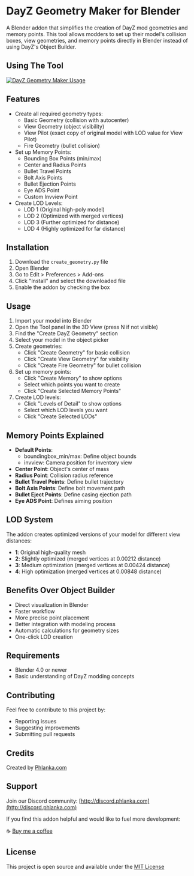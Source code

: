 # DayZ Geometry Maker for Blender

A Blender addon that simplifies the creation of DayZ mod geometries and memory points. This tool allows modders to set up their model's collision boxes, view geometries, and memory points directly in Blender instead of using DayZ's Object Builder.

## Using The Tool
[![DayZ Geometry Maker Usage](https://img.youtube.com/vi/k2En_IpPORc/0.jpg)](https://youtu.be/k2En_IpPORc)

## Features

- Create all required geometry types:
  - Basic Geometry (collision with autocenter)
  - View Geometry (object visibility)
  - View Pilot (exact copy of original model with LOD value for View Pilot)
  - Fire Geometry (bullet collision)
- Set up Memory Points:
  - Bounding Box Points (min/max)
  - Center and Radius Points
  - Bullet Travel Points
  - Bolt Axis Points
  - Bullet Ejection Points
  - Eye ADS Point
  - Custom Invview Point
- Create LOD Levels:
  - LOD 1 (Original high-poly model)
  - LOD 2 (Optimized with merged vertices)
  - LOD 3 (Further optimized for distance)
  - LOD 4 (Highly optimized for far distance)

## Installation

1. Download the `create_geometry.py` file
2. Open Blender
3. Go to Edit > Preferences > Add-ons
4. Click "Install" and select the downloaded file
5. Enable the addon by checking the box

## Usage

1. Import your model into Blender
2. Open the Tool panel in the 3D View (press N if not visible)
3. Find the "Create DayZ Geometry" section
4. Select your model in the object picker
5. Create geometries:
   - Click "Create Geometry" for basic collision
   - Click "Create View Geometry" for visibility
   - Click "Create Fire Geometry" for bullet collision
6. Set up memory points:
   - Click "Create Memory" to show options
   - Select which points you want to create
   - Click "Create Selected Memory Points"
7. Create LOD levels:
   - Click "Levels of Detail" to show options
   - Select which LOD levels you want
   - Click "Create Selected LODs"

## Memory Points Explained

- **Default Points**:
  - boundingbox_min/max: Define object bounds
  - invview: Camera position for inventory view
- **Center Point**: Object's center of mass
- **Radius Point**: Collision radius reference
- **Bullet Travel Points**: Define bullet trajectory
- **Bolt Axis Points**: Define bolt movement path
- **Bullet Eject Points**: Define casing ejection path
- **Eye ADS Point**: Defines aiming position

## LOD System

The addon creates optimized versions of your model for different view distances:
- **1**: Original high-quality mesh
- **2**: Slightly optimized (merged vertices at 0.00212 distance)
- **3**: Medium optimization (merged vertices at 0.00424 distance)
- **4**: High optimization (merged vertices at 0.00848 distance)

## Benefits Over Object Builder

- Direct visualization in Blender
- Faster workflow
- More precise point placement
- Better integration with modeling process
- Automatic calculations for geometry sizes
- One-click LOD creation

## Requirements

- Blender 4.0 or newer
- Basic understanding of DayZ modding concepts

## Contributing

Feel free to contribute to this project by:
- Reporting issues
- Suggesting improvements
- Submitting pull requests

## Credits

Created by [Phlanka.com](https://phlanka.com)

## Support

Join our Discord community: [http://discord.phlanka.com](http://discord.phlanka.com)

If you find this addon helpful and would like to fuel more development:

☕ [Buy me a coffee](http://paypal.me/phlankaGB)

## License

This project is open source and available under the [MIT License](LICENSE) 